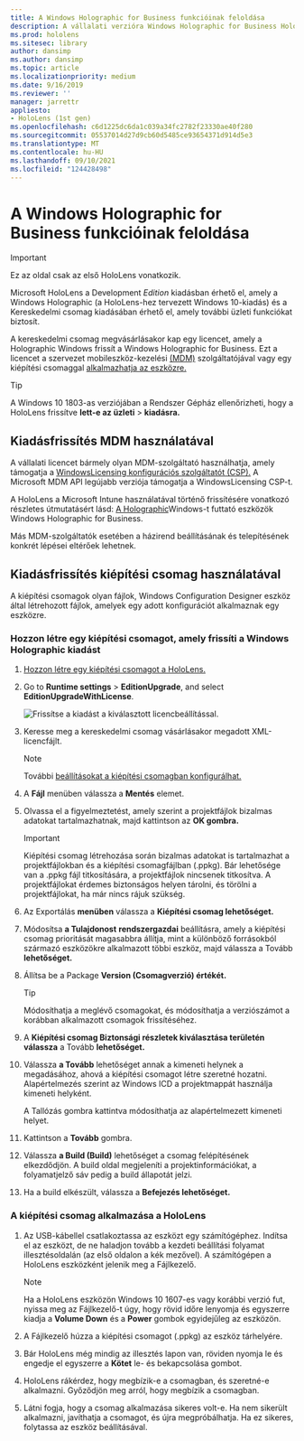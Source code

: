 ```yaml
---
title: A Windows Holographic for Business funkcióinak feloldása
description: A vállalati verzióra Windows Holographic for Business HoloLens funkciókat kínálnak, amelyek üzleti használatra vannak tervezve.
ms.prod: hololens
ms.sitesec: library
author: dansimp
ms.author: dansimp
ms.topic: article
ms.localizationpriority: medium
ms.date: 9/16/2019
ms.reviewer: ''
manager: jarrettr
appliesto:
- HoloLens (1st gen)
ms.openlocfilehash: c6d1225dc6da1c039a34fc2782f23330ae40f280
ms.sourcegitcommit: 05537014d27d9cb60d5485ce93654371d914d5e3
ms.translationtype: MT
ms.contentlocale: hu-HU
ms.lasthandoff: 09/10/2021
ms.locfileid: "124428498"
---
```

# <a name="unlock-windows-holographic-for-business-features"></a>A Windows Holographic for Business funkcióinak feloldása

> [!IMPORTANT]
> Ez az oldal csak az első HoloLens vonatkozik.

Microsoft HoloLens a Development *Edition* kiadásban érhető el, amely a Windows Holographic (a HoloLens-hez tervezett Windows 10-kiadás) [](hololens-commercial-features.md)és a Kereskedelmi csomag kiadásában érhető el, amely további üzleti funkciókat biztosít.

A kereskedelmi csomag megvásárlásakor kap egy licencet, amely a Holographic Windows frissít a Windows Holographic for Business. Ezt a licencet a szervezet mobileszköz-kezelési [(MDM)](#edition-upgrade-by-using-mdm) szolgáltatójával vagy egy kiépítési csomaggal [alkalmazhatja az eszközre.](#edition-upgrade-by-using-a-provisioning-package)

> [!TIP]
> A Windows 10 1803-as verziójában a Rendszer Gépház ellenőrizheti, hogy a HoloLens frissítve **lett-e az üzleti**  >  **kiadásra.**

## <a name="edition-upgrade-by-using-mdm"></a>Kiadásfrissítés MDM használatával

A vállalati licencet bármely olyan MDM-szolgáltató használhatja, amely támogatja a [WindowsLicensing konfigurációs szolgáltatót (CSP).](https://msdn.microsoft.com/library/windows/hardware/dn904983.aspx) A Microsoft MDM API legújabb verziója támogatja a WindowsLicensing CSP-t.

A HoloLens a Microsoft Intune használatával történő frissítésére vonatkozó részletes útmutatásért lásd: [A Holographic](/intune/holographic-upgrade)Windows-t futtató eszközök Windows Holographic for Business.

 Más MDM-szolgáltatók esetében a házirend beállításának és telepítésének konkrét lépései eltérőek lehetnek.

## <a name="edition-upgrade-by-using-a-provisioning-package"></a>Kiadásfrissítés kiépítési csomag használatával

A kiépítési csomagok olyan fájlok, Windows Configuration Designer eszköz által létrehozott fájlok, amelyek egy adott konfigurációt alkalmaznak egy eszközre.

### <a name="create-a-provisioning-package-that-upgrades-the-windows-holographic-edition"></a>Hozzon létre egy kiépítési csomagot, amely frissíti a Windows Holographic kiadást

1. [Hozzon létre egy kiépítési csomagot a HoloLens.](hololens-provisioning.md)
1. Go to **Runtime settings** > **EditionUpgrade**, and select **EditionUpgradeWithLicense**.

    ![Frissítse a kiadást a kiválasztott licencbeállítással.](images/icd1.png)

1. Keresse meg a kereskedelmi csomag vásárlásakor megadott XML-licencfájlt.

    > [!NOTE]
    > További [beállításokat a kiépítési csomagban konfigurálhat.](hololens-provisioning.md)

1. A **Fájl** menüben válassza a **Mentés** elemet. 

1. Olvassa el a figyelmeztetést, amely szerint a projektfájlok bizalmas adatokat tartalmazhatnak, majd kattintson az **OK gombra.**

    > [!IMPORTANT]
    > Kiépítési csomag létrehozása során bizalmas adatokat is tartalmazhat a projektfájlokban és a kiépítési csomagfájlban (.ppkg). Bár lehetősége van a .ppkg fájl titkosítására, a projektfájlok nincsenek titkosítva. A projektfájlokat érdemes biztonságos helyen tárolni, és törölni a projektfájlokat, ha már nincs rájuk szükség.

1. Az Exportálás **menüben** válassza a **Kiépítési csomag lehetőséget.**

1. Módosítsa **a Tulajdonost** **rendszergazdai** beállításra, amely a kiépítési csomag prioritását magasabbra állítja, mint a különböző forrásokból származó eszközökre alkalmazott többi eszköz, majd válassza a Tovább **lehetőséget.**

1. Állítsa be a Package **Version (Csomagverzió) értékét.**

    > [!TIP]
    > Módosíthatja a meglévő csomagokat, és módosíthatja a verziószámot a korábban alkalmazott csomagok frissítéséhez.

1. A **Kiépítési csomag Biztonsági részletek kiválasztása területén válassza** a Tovább **lehetőséget.**

1. Válassza **a Tovább** lehetőséget annak a kimeneti helynek a megadásához, ahová a kiépítési csomagot létre szeretné hozatni. Alapértelmezés szerint az Windows ICD a projektmappát használja kimeneti helyként.

    A Tallózás gombra  kattintva módosíthatja az alapértelmezett kimeneti helyet.

1. Kattintson a **Tovább** gombra.

1. Válassza **a Build (Build)** lehetőséget a csomag felépítésének elkezdődjön. A build oldal megjeleníti a projektinformációkat, a folyamatjelző sáv pedig a build állapotát jelzi.

1. Ha a build elkészült, válassza a **Befejezés lehetőséget.**

### <a name="apply-the-provisioning-package-to-hololens"></a>A kiépítési csomag alkalmazása a HoloLens

1. Az USB-kábellel csatlakoztassa az eszközt egy számítógéphez. Indítsa el az eszközt, de  ne haladjon tovább a kezdeti beállítási folyamat illesztésoldalán (az első oldalon a kék mezővel). A számítógépen a HoloLens eszközként jelenik meg a Fájlkezelő.

    > [!NOTE]
    > Ha a HoloLens eszközön Windows 10 1607-es vagy korábbi verzió fut, nyissa meg az Fájlkezelő-t úgy, hogy rövid időre lenyomja és egyszerre kiadja a **Volume Down** és a **Power** gombok egyidejűleg az eszközön.

1. A Fájlkezelő húzza a kiépítési csomagot (.ppkg) az eszköz tárhelyére.

1. Bár HoloLens még mindig az  illesztés lapon van, röviden  nyomja le és engedje el egyszerre a **Kötet** le- és bekapcsolása gombot.

1. HoloLens rákérdez, hogy megbízik-e a csomagban, és szeretné-e alkalmazni. Győződjön meg arról, hogy megbízik a csomagban.

1. Látni fogja, hogy a csomag alkalmazása sikeres volt-e. Ha nem sikerült alkalmazni, javíthatja a csomagot, és újra megpróbálhatja. Ha ez sikeres, folytassa az eszköz beállításával.
